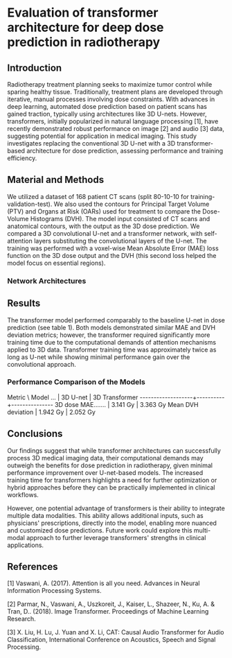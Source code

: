 # Evaluation of transformer architecture for deep dose prediction in radiotherapy

## Introduction

Radiotherapy treatment planning seeks to maximize tumor control while sparing healthy tissue. Traditionally, treatment plans are developed through iterative, manual processes involving dose constraints. With advances in deep learning, automated dose prediction based on patient scans has gained traction, typically using architectures like 3D U-nets. However, transformers, initially popularized in natural language processing [1], have recently demonstrated robust performance on image [2] and audio [3] data, suggesting potential for application in medical imaging. This study investigates replacing the conventional 3D U-net with a 3D transformer-based architecture for dose prediction, assessing performance and training efficiency.

## Material and Methods

We utilized a dataset of 168 patient CT scans (split 80-10-10 for training-validation-test). We also used the contours for Principal Target Volume (PTV) and Organs at Risk (OARs) used for treatment to compare the Dose-Volume Histograms (DVH). The model input consisted of CT scans and anatomical contours, with the output as the 3D dose prediction. We compared a 3D convolutional U-net and a transformer network, with self-attention layers substituting the convolutional layers of the U-net. The training was performed with a voxel-wise Mean Absolute Error (MAE) loss function on the 3D dose output and the DVH (this second loss helped the model focus on essential regions).

### Network Architectures

## Results

The transformer model performed comparably to the baseline U-net in dose prediction (see table 1). Both models demonstrated similar MAE and DVH deviation metrics; however, the transformer required significantly more training time due to the computational demands of attention mechanisms applied to 3D data. Transformer training time was approximately twice as long as U-net while showing minimal performance gain over the convolutional approach.

### Performance Comparison of the Models

Metric \ Model ... | 3D U-net | 3D Transformer
-------------------+----------+---------------
3D dose MAE....... | 3.141 Gy | 3.363 Gy
Mean DVH deviation | 1.942 Gy | 2.052 Gy

## Conclusions

Our findings suggest that while transformer architectures can successfully process 3D medical imaging data, their computational demands may outweigh the benefits for dose prediction in radiotherapy, given minimal performance improvement over U-net-based models. The increased training time for transformers highlights a need for further optimization or hybrid approaches before they can be practically implemented in clinical workflows.

However, one potential advantage of transformers is their ability to integrate multiple data modalities. This ability allows additional inputs, such as physicians' prescriptions, directly into the model, enabling more nuanced and customized dose predictions. Future work could explore this multi-modal approach to further leverage transformers' strengths in clinical applications.

## References

[1] Vaswani, A. (2017). Attention is all you need. Advances in Neural Information Processing Systems.

[2] Parmar, N., Vaswani, A., Uszkoreit, J., Kaiser, L., Shazeer, N., Ku, A. & Tran, D.. (2018). Image Transformer. Proceedings of Machine Learning Research.

[3] X. Liu, H. Lu, J. Yuan and X. Li, CAT: Causal Audio Transformer for Audio Classification, International Conference on Acoustics, Speech and Signal Processing.
